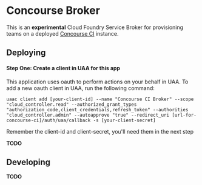# Concourse Broker

This is an **experimental** Cloud Foundry Service Broker for
provisioning teams on a deployed [Concourse CI](https://concourse.ci/)
instance.


## Deploying

#### Step One: Create a client in UAA for this app

This application uses oauth to perform actions on your behalf in UAA.  To add a new oauth client in UAA, run the following command:

	uaac client add [your-client-id] --name "Concourse CI Broker" --scope "cloud_controller.read" --authorized_grant_types "authorization_code,client_credentials,refresh_token" --authorities "cloud_controller.admin" --autoapprove "true" --redirect_uri [url-for-concourse-ci]/auth/uaa/callback -s [your-client-secret]

Remember the client-id and client-secret, you'll need them in the next step

**TODO**

## Developing

**TODO**

